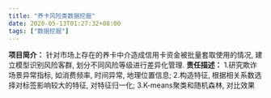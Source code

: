 ```yaml
---
title: "养卡风险类数据挖掘"
date: 2020-05-13T01:27:32+08:00
tags: ["数据挖掘"]
---
```

**项目简介：**
针对市场上存在的养卡中介造成信用卡资金被批量套取使用的情况, 建立模型识别风险客群, 划分不同风险等级进行差异化管理.
**责任描述：**
1.研究欺诈场景异常指标, 如消费频率, 时间异常, 地理位置信息;
2.构造特征, 根据相关系数选择对标签影响较大的特征, 对特征归一化; 
3.K-means聚类和随机森林, 对比效果
